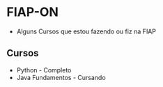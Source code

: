 # FIAP-ON
- Alguns Cursos que estou fazendo ou fiz na FIAP

## Cursos
- Python - Completo
- Java Fundamentos - Cursando
